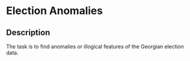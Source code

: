 # Election Anomalies

## Description

The task is to find anomalies or illogical features of the Georgian election data.